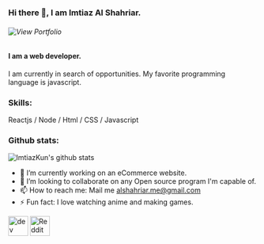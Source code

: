 
### Hi there 👋, I am Imtiaz Al Shahriar.
###### ![View Portfolio](https://www.imtiazkun.github.io/-)
#### I am a web developer.
I am currently in search of opportunities. My favorite programming language is javascript. 

### Skills:
  Reactjs / Node / Html / CSS / Javascript

### Github stats:
![ImtiazKun's github stats](https://github-readme-stats.vercel.app/api?username=ImtiazKun&show_icons=true&theme=dracula)


- 🔭 I’m currently working on an eCommerce website. 
- 👯 I’m looking to collaborate on any Open source program I'm capable of. 
- 📫 How to reach me: Mail me alshahriar.me@gmail.com 
- ⚡ Fun fact: I love watching anime and making games. 


[<img src='https://cdn.jsdelivr.net/npm/simple-icons@3.0.1/icons/dev-dot-to.svg' alt='dev' height='40'>](https://dev.to/ImtiazKun)  [<img src='https://cdn.jsdelivr.net/npm/simple-icons@3.0.1/icons/reddit.svg' alt='Reddit' height='40'>](https://www.reddit.com/user/sublime.en)  
